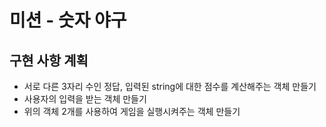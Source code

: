 # 미션 - 숫자 야구

## 구현 사항 계획
- 서로 다른 3자리 수인 정답, 입력된 string에 대한 점수를 계산해주는 객체 만들기
- 사용자의 입력을 받는 객체 만들기
- 위의 객체 2개를 사용하여 게임을 실행시켜주는 객체 만들기